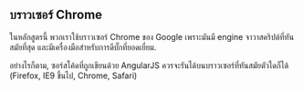## บราวเซอร์ Chrome

ในหลักสูตรนี้ พวกเราใช้บราวเซอร์ Chrome ของ Google เพราะมันมี engine จาวาสคริปต์ที่ทันสมัยที่สุด และมีเครื่องมือสำหรับการดีบั๊กที่ยอดเยี่ยม.

อย่างไรก็ตาม, ซอร์สโค้ดที่ถูกเขียนด้วย AngularJS ควรจะรันได้บนบราวเซอร์ที่ทันสมัยตัวใดก็ได้ (Firefox, IE9 ขึ้นไป,  Chrome, Safari)
